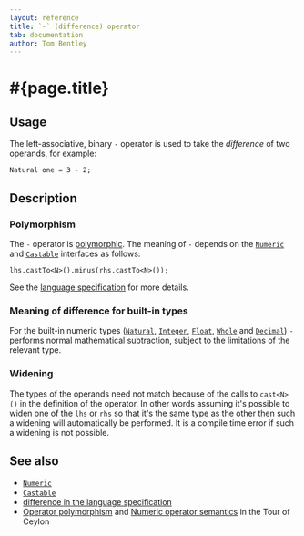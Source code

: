 ```yaml
---
layout: reference
title: `-` (difference) operator
tab: documentation
author: Tom Bentley
---
```


# #{page.title}

## Usage 

The left-associative, binary `-` operator is used to take the *difference* of 
two operands, for example:


    Natural one = 3 - 2;

## Description

### Polymorphism

The `-` operator is [polymorphic](/documentation/tour/language-module/#operator_polymorphism). 
The meaning of `-` depends on the 
[`Numeric`](../../ceylon.language/Numeric) and
[`Castable`](../../ceylon.language/Castable) interfaces as follows:

    lhs.castTo<N>().minus(rhs.castTo<N>());

See the [language specification](#{site.urls.spec}#arithmetic) for more details.

### Meaning of difference for built-in types

For the built-in numeric types ([`Natural`](../../ceylon.language/Natural), 
[`Integer`](../../ceylon.language/Integer),
[`Float`](../../ceylon.language/Float),
[`Whole`](../../ceylon.language/Whole) and
[`Decimal`](../../ceylon.language/Decimal)) 
`-` performs normal mathematical subtraction, subject to the limitations
of the relevant type.

### Widening

The types of the operands need not match because of the calls to `cast<N>()` 
in the definition of the operator. In other words assuming it's possible to 
widen one of the `lhs` or `rhs` so that it's the same type as the other then 
such a widening will automatically be performed. It is a compile time error if 
such a widening is not possible.

## See also

* [`Numeric`](../../ceylon.language/Numeric)
* [`Castable`](../../ceylon.language/Castable)
* [difference in the language specification](#{site.urls.spec}#arithmetic)
* [Operator polymorphism](/documentation/tour/language-module/#operator_polymorphism) 
  and 
  [Numeric operator semantics](/documentation/tour/language-module/#numeric_operator_semantics) 
  in the Tour of Ceylon
